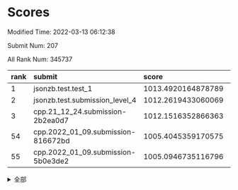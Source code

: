 # Scores

Modified Time: 2022-03-13 06:12:38

Submit Num: 207

All Rank Num: 345737

| rank |               submit               |       score        |       sigma        | pk_num |
| :--- | :--------------------------------- | :----------------- | :----------------- | :----- |
| 1    | jsonzb.test.test_1                 | 1013.4920164878789 | 0.8305665090918648 | 6685   |
| 2    | jsonzb.test.submission_level_4     | 1012.2619433060069 | 0.7953193484244784 | 6683   |
| 3    | cpp.21_12_24.submission-2b2ea0d7   | 1012.1516352866363 | 0.784971557314884  | 6681   |
| 54   | cpp.2022_01_09.submission-816672bd | 1005.4045359170575 | 0.7193421141087709 | 6680   |
| 55   | cpp.2022_01_09.submission-5b0e3de2 | 1005.0946735116796 | 0.7054320072416875 | 6685   |


<details>
<summary>全部</summary>

| rank |                 submit                 |       score        |       sigma        | pk_num |
| :--- | :------------------------------------- | :----------------- | :----------------- | :----- |
| 1    | jsonzb.test.test_1                     | 1013.4920164878789 | 0.8305665090918648 | 6685   |
| 2    | jsonzb.test.submission_level_4         | 1012.2619433060069 | 0.7953193484244784 | 6683   |
| 3    | cpp.21_12_24.submission-2b2ea0d7       | 1012.1516352866363 | 0.784971557314884  | 6681   |
| 4    | gobigger.level_3.submission_level_3_42 | 1011.7716111744473 | 0.7934061796488453 | 6677   |
| 5    | gobigger.level_3.submission_level_3_21 | 1011.5013277747656 | 0.7716055400755039 | 6679   |
| 6    | gobigger.level_3.submission_level_3_15 | 1011.4791155269097 | 0.7614830263208343 | 6680   |
| 7    | gobigger.level_3.submission_level_3_16 | 1011.3158285555533 | 0.7750545666935621 | 6682   |
| 8    | gobigger.level_3.submission_level_3_6  | 1011.2852728603916 | 0.7818543694125673 | 6683   |
| 9    | gobigger.level_3.submission_level_3_20 | 1011.284641284495  | 0.7941482706674096 | 6675   |
| 10   | gobigger.level_3.submission_level_3_29 | 1011.1793294146474 | 0.7595224493446099 | 6680   |
| 11   | gobigger.level_3.submission_level_3_9  | 1011.1024818329993 | 0.7551672577618489 | 6680   |
| 12   | gobigger.level_3.submission_level_3_39 | 1010.6973764188726 | 0.7511485004377438 | 6682   |
| 13   | gobigger.level_3.submission_level_3_0  | 1010.6459569916806 | 0.767574415088428  | 6680   |
| 14   | gobigger.level_3.submission_level_3_19 | 1010.641810696926  | 0.7765020844127155 | 6683   |
| 15   | gobigger.level_3.submission_level_3_36 | 1010.5959295590276 | 0.7586169185040358 | 6683   |
| 16   | gobigger.level_3.submission_level_3_27 | 1010.5684916933187 | 0.8053574242979703 | 6682   |
| 17   | gobigger.level_3.submission_level_3_33 | 1010.4675998656246 | 0.7910449081109121 | 6681   |
| 18   | gobigger.level_3.submission_level_3_4  | 1010.4608669633577 | 0.760319920115238  | 6683   |
| 19   | gobigger.level_3.submission_level_3_41 | 1010.392962717302  | 0.769343785069845  | 6685   |
| 20   | gobigger.level_3.submission_level_3_13 | 1010.3737059492772 | 0.7629768607690292 | 6678   |
| 21   | gobigger.level_3.submission_level_3_34 | 1010.3478999574697 | 0.8027553645420434 | 6681   |
| 22   | gobigger.level_3.submission_level_3_23 | 1010.3039462272457 | 0.7588244186433792 | 6677   |
| 23   | gobigger.level_3.submission_level_3_22 | 1010.2734545647501 | 0.7429198463219826 | 6677   |
| 24   | gobigger.level_3.submission_level_3_47 | 1010.2101978029763 | 0.7360700428200143 | 6677   |
| 25   | gobigger.level_3.submission_level_3_30 | 1010.1762801313155 | 0.7562600423795897 | 6674   |
| 26   | gobigger.level_3.submission_level_3_10 | 1009.9574612727332 | 0.7556717136755541 | 6682   |
| 27   | gobigger.level_3.submission_level_3_31 | 1009.8625757476966 | 0.7550246175789951 | 6685   |
| 28   | gobigger.level_3.submission_level_3_26 | 1009.8495214230527 | 0.7620768395379652 | 6685   |
| 29   | gobigger.level_3.submission_level_3_28 | 1009.830132500612  | 0.7532929353995533 | 6686   |
| 30   | gobigger.level_3.submission_level_3_35 | 1009.7940960613058 | 0.7522422400437059 | 6681   |
| 31   | gobigger.level_3.submission_level_3_7  | 1009.7532531391538 | 0.7378670702315819 | 6683   |
| 32   | gobigger.level_3.submission_level_3_12 | 1009.6748468405709 | 0.7591113884321299 | 6681   |
| 33   | gobigger.level_3.submission_level_3_44 | 1009.6686994428953 | 0.7443968170976442 | 6678   |
| 34   | gobigger.level_3.submission_level_3_45 | 1009.5902933025932 | 0.7638119012267275 | 6689   |
| 35   | gobigger.level_3.submission_level_3_2  | 1009.5623733726866 | 0.755119088910403  | 6679   |
| 36   | gobigger.level_3.submission_level_3_5  | 1009.5479010405522 | 0.7816245048399248 | 6680   |
| 37   | gobigger.level_3.submission_level_3_24 | 1009.5461999991152 | 0.7422782266965131 | 6687   |
| 38   | gobigger.level_3.submission_level_3_25 | 1009.5390421161319 | 0.7605128647984112 | 6682   |
| 39   | gobigger.level_3.submission_level_3_11 | 1009.3927619801617 | 0.7318418990019913 | 6678   |
| 40   | gobigger.level_3.submission_level_3_32 | 1009.3833066274586 | 0.7681645340309988 | 6680   |
| 41   | gobigger.level_3.submission_level_3_48 | 1009.3561630245181 | 0.7333556052351791 | 6681   |
| 42   | gobigger.level_3.submission_level_3_40 | 1009.3510713124674 | 0.7385201387697258 | 6681   |
| 43   | gobigger.level_3.submission_level_3_43 | 1009.2671159282338 | 0.7648208475308017 | 6687   |
| 44   | gobigger.level_3.submission_level_3_49 | 1009.2651523983453 | 0.7515454773529767 | 6677   |
| 45   | gobigger.level_3.submission_level_3_1  | 1009.1986695095087 | 0.7512287027893287 | 6677   |
| 46   | gobigger.level_3.submission_level_3_46 | 1009.1985685985252 | 0.7379969421585089 | 6683   |
| 47   | gobigger.level_3.submission_level_3_37 | 1009.1455957958601 | 0.7517191692439805 | 6681   |
| 48   | gobigger.level_3.submission_level_3_8  | 1009.1315252316209 | 0.7535511388786207 | 6678   |
| 49   | gobigger.level_3.submission_level_3_18 | 1009.0810258720311 | 0.7427444298442725 | 6687   |
| 50   | gobigger.level_3.submission_level_3_14 | 1008.8161920439248 | 0.7501837773799237 | 6679   |
| 51   | gobigger.level_3.submission_level_3_17 | 1008.3678577515225 | 0.7518506453037326 | 6683   |
| 52   | gobigger.level_3.submission_level_3_3  | 1008.2018378502343 | 0.7349503090523167 | 6681   |
| 53   | gobigger.level_3.submission_level_3_38 | 1008.1723811866875 | 0.7338897095747728 | 6683   |
| 54   | cpp.2022_01_09.submission-816672bd     | 1005.4045359170575 | 0.7193421141087709 | 6680   |
| 55   | cpp.2022_01_09.submission-5b0e3de2     | 1005.0946735116796 | 0.7054320072416875 | 6685   |
| 56   | gobigger.level_1.submission_level_1_0  | 1004.611935447168  | 0.7152501889743144 | 6679   |
| 57   | gobigger.level_1.submission_level_1_36 | 1004.4881513700046 | 0.7083140229185141 | 6684   |
| 58   | gobigger.level_1.submission_level_1_29 | 1004.3920660659936 | 0.7185494634800743 | 6682   |
| 59   | gobigger.level_1.submission_level_1_34 | 1004.2332133806117 | 0.7287029814059295 | 6676   |
| 60   | gobigger.level_1.submission_level_1_48 | 1004.2255618245139 | 0.7248573595822768 | 6685   |
| 61   | gobigger.level_1.submission_level_1_7  | 1004.0860704967491 | 0.7140248807821389 | 6687   |
| 62   | gobigger.level_1.submission_level_1_6  | 1004.0735207010516 | 0.7260793821524852 | 6686   |
| 63   | gobigger.level_1.submission_level_1_33 | 1003.9925033212265 | 0.7124250753423809 | 6682   |
| 64   | gobigger.level_1.submission_level_1_26 | 1003.9388777801558 | 0.7360810918821121 | 6681   |
| 65   | gobigger.level_1.submission_level_1_41 | 1003.8939422496834 | 0.7149018731580027 | 6679   |
| 66   | gobigger.level_1.submission_level_1_21 | 1003.8330808011921 | 0.7099672091683794 | 6683   |
| 67   | gobigger.level_1.submission_level_1_49 | 1003.8214344851357 | 0.7179134008773448 | 6680   |
| 68   | gobigger.level_1.submission_level_1_8  | 1003.8007352013365 | 0.7167768378594384 | 6678   |
| 69   | gobigger.level_1.submission_level_1_46 | 1003.7847700792912 | 0.7248582278452991 | 6679   |
| 70   | gobigger.level_1.submission_level_1_18 | 1003.6414729142301 | 0.7203143523465098 | 6681   |
| 71   | gobigger.level_1.submission_level_1_15 | 1003.6070441027887 | 0.7093177839477307 | 6676   |
| 72   | gobigger.level_1.submission_level_1_13 | 1003.5779035456871 | 0.7150790901337845 | 6677   |
| 73   | gobigger.level_1.submission_level_1_37 | 1003.5760010170455 | 0.7278567805044293 | 6682   |
| 74   | gobigger.level_1.submission_level_1_40 | 1003.551284041127  | 0.7250942696758592 | 6686   |
| 75   | gobigger.level_1.submission_level_1_17 | 1003.5239693243719 | 0.7117117557518734 | 6689   |
| 76   | gobigger.level_1.submission_level_1_2  | 1003.5115649719938 | 0.7108799168034672 | 6680   |
| 77   | gobigger.level_1.submission_level_1_19 | 1003.4996651129243 | 0.7280356987006537 | 6681   |
| 78   | gobigger.level_1.submission_level_1_12 | 1003.4356301275506 | 0.7176272280288539 | 6681   |
| 79   | gobigger.level_1.submission_level_1_22 | 1003.3943532489777 | 0.7194614569476748 | 6681   |
| 80   | gobigger.level_1.submission_level_1_42 | 1003.3936273630991 | 0.71487648338748   | 6677   |
| 81   | gobigger.level_1.submission_level_1_10 | 1003.3164067472645 | 0.719704836078427  | 6685   |
| 82   | gobigger.level_1.submission_level_1_32 | 1003.2186867539192 | 0.7064416277829532 | 6681   |
| 83   | gobigger.level_1.submission_level_1_1  | 1003.2181446651526 | 0.721002805378381  | 6679   |
| 84   | gobigger.level_1.submission_level_1_24 | 1003.1820879094664 | 0.7254519304118956 | 6683   |
| 85   | gobigger.level_1.submission_level_1_31 | 1003.1426994666768 | 0.7166678465470434 | 6679   |
| 86   | gobigger.level_1.submission_level_1_43 | 1003.1080525776131 | 0.7061933866707977 | 6684   |
| 87   | gobigger.level_1.submission_level_1_38 | 1003.0212494251842 | 0.7126091733573839 | 6679   |
| 88   | gobigger.level_1.submission_level_1_16 | 1003.0068457928137 | 0.7045713035265481 | 6684   |
| 89   | gobigger.level_1.submission_level_1_11 | 1002.8918037729303 | 0.718544720746708  | 6678   |
| 90   | gobigger.level_1.submission_level_1_20 | 1002.8885860766576 | 0.7086530415362087 | 6678   |
| 91   | gobigger.level_1.submission_level_1_45 | 1002.7966836391374 | 0.7262296838741901 | 6683   |
| 92   | gobigger.level_1.submission_level_1_35 | 1002.7882452488477 | 0.7079847875303033 | 6677   |
| 93   | gobigger.level_1.submission_level_1_3  | 1002.783730207231  | 0.7263256705259226 | 6680   |
| 94   | gobigger.level_1.submission_level_1_39 | 1002.7712677828953 | 0.7174039841780163 | 6681   |
| 95   | gobigger.level_1.submission_level_1_5  | 1002.6054065992383 | 0.7053885367772056 | 6682   |
| 96   | gobigger.level_1.submission_level_1_27 | 1002.562273053466  | 0.7226686581775256 | 6681   |
| 97   | gobigger.level_1.submission_level_1_9  | 1002.5017158085948 | 0.7166046302529189 | 6683   |
| 98   | gobigger.level_1.submission_level_1_28 | 1002.4724196785572 | 0.715634473484652  | 6683   |
| 99   | gobigger.level_1.submission_level_1_4  | 1002.3825627996299 | 0.7136381853993886 | 6682   |
| 100  | gobigger.level_1.submission_level_1_14 | 1002.3451571804841 | 0.7048525255182128 | 6680   |
| 101  | gobigger.level_1.submission_level_1_44 | 1002.2873042638648 | 0.725007841172314  | 6683   |
| 102  | gobigger.level_1.submission_level_1_23 | 1002.2514723810932 | 0.7037294418035901 | 6676   |
| 103  | gobigger.level_1.submission_level_1_30 | 1002.2388216046716 | 0.7262930672200707 | 6678   |
| 104  | gobigger.level_1.submission_level_1_47 | 1002.046190262131  | 0.7048991016892645 | 6684   |
| 105  | gobigger.level_1.submission_level_1_25 | 1001.7414679932872 | 0.7041009092160364 | 6680   |
| 106  | gobigger.random.submission_random_47   | 997.0648460943354  | 0.7160638713855676 | 6673   |
| 107  | gobigger.random.submission_random_6    | 997.0401979214008  | 0.7141283028628133 | 6682   |
| 108  | gobigger.random.submission_random_32   | 996.9755263307637  | 0.7014307350605996 | 6684   |
| 109  | gobigger.random.submission_random_11   | 996.9622118553808  | 0.7062526445678704 | 6683   |
| 110  | gobigger.random.submission_random_40   | 996.9106271173426  | 0.7034971051116853 | 6683   |
| 111  | gobigger.random.submission_random_45   | 996.8831690173467  | 0.7071579393774123 | 6682   |
| 112  | gobigger.random.submission_random_15   | 996.8627775990817  | 0.7020111303195746 | 6678   |
| 113  | gobigger.random.submission_random_38   | 996.8332432328635  | 0.7008094002855347 | 6683   |
| 114  | gobigger.random.submission_random_29   | 996.6973776138461  | 0.70220188358938   | 6683   |
| 115  | gobigger.random.submission_random_25   | 996.6592399247613  | 0.7225768627127572 | 6679   |
| 116  | gobigger.random.submission_random_35   | 996.5979239935322  | 0.7176495967897301 | 6681   |
| 117  | gobigger.random.submission_random_27   | 996.4943910346312  | 0.7082210682108995 | 6682   |
| 118  | gobigger.random.submission_random_37   | 996.4048076449754  | 0.7150662636734201 | 6677   |
| 119  | gobigger.random.submission_random_10   | 996.3268849446913  | 0.6969620301950216 | 6676   |
| 120  | gobigger.random.submission_random_14   | 996.3098038063699  | 0.7043082645767912 | 6676   |
| 121  | gobigger.random.submission_random_3    | 996.3045664460981  | 0.6969069659485269 | 6684   |
| 122  | gobigger.random.submission_random_30   | 996.2700118430678  | 0.7233974318480361 | 6687   |
| 123  | gobigger.random.submission_random_5    | 996.2589279129696  | 0.7110870890307671 | 6683   |
| 124  | gobigger.random.submission_random_23   | 996.2486678674568  | 0.7176329555331177 | 6683   |
| 125  | gobigger.random.submission_random_20   | 996.234965105218   | 0.6981688402689106 | 6683   |
| 126  | gobigger.random.submission_random_49   | 996.1862176989845  | 0.7073895242367327 | 6684   |
| 127  | gobigger.random.submission_random_7    | 996.079077136719   | 0.7168604972672213 | 6676   |
| 128  | gobigger.random.submission_random_46   | 996.041143654903   | 0.7083245647963091 | 6672   |
| 129  | gobigger.random.submission_random_17   | 996.0285625203009  | 0.6996973237418489 | 6676   |
| 130  | gobigger.random.submission_random_28   | 995.9577117229123  | 0.7092757117514616 | 6682   |
| 131  | gobigger.random.submission_random_24   | 995.9574565202266  | 0.7041025010861857 | 6682   |
| 132  | gobigger.random.submission_random_21   | 995.854025844308   | 0.7141082427149384 | 6682   |
| 133  | gobigger.random.submission_random_18   | 995.8056237453688  | 0.7049690420782397 | 6679   |
| 134  | gobigger.random.submission_random_16   | 995.7987134592605  | 0.7009580328274445 | 6679   |
| 135  | gobigger.random.submission_random_0    | 995.7896322820188  | 0.7114890514176668 | 6686   |
| 136  | gobigger.random.submission_random_48   | 995.7664479395826  | 0.7144506232384954 | 6684   |
| 137  | gobigger.random.submission_random_42   | 995.6804120075694  | 0.7117207387366111 | 6678   |
| 138  | gobigger.random.submission_random_44   | 995.6774337807058  | 0.7143162957850299 | 6683   |
| 139  | gobigger.random.submission_random_26   | 995.6096976470408  | 0.7095926084391252 | 6679   |
| 140  | gobigger.random.submission_random_19   | 995.5835448924537  | 0.7082662348177277 | 6677   |
| 141  | gobigger.random.submission_random_9    | 995.5489796774469  | 0.7014992049649107 | 6683   |
| 142  | gobigger.random.submission_random_22   | 995.5084245381097  | 0.7045252475769366 | 6679   |
| 143  | gobigger.random.submission_random_34   | 995.4832085724508  | 0.702991171551558  | 6679   |
| 144  | gobigger.random.submission_random_2    | 995.4758017779039  | 0.7015992878993429 | 6680   |
| 145  | gobigger.random.submission_random_1    | 995.4339516203648  | 0.7067593263248826 | 6674   |
| 146  | gobigger.random.submission_random_39   | 995.4254245826704  | 0.7223284075560965 | 6677   |
| 147  | gobigger.random.submission_random_12   | 995.4061002723629  | 0.7179567031822583 | 6682   |
| 148  | gobigger.random.submission_random_36   | 995.3750224381654  | 0.6988374384774925 | 6677   |
| 149  | gobigger.random.submission_random_31   | 995.2968563199365  | 0.7183608893782077 | 6680   |
| 150  | gobigger.random.submission_random_33   | 995.250512936033   | 0.7199351541987976 | 6680   |
| 151  | gobigger.random.submission_random_43   | 995.1942968404924  | 0.7129575434688519 | 6681   |
| 152  | gobigger.random.submission_random_13   | 995.0751120002409  | 0.7178212451582737 | 6683   |
| 153  | gobigger.random.submission_random_41   | 994.9557924829978  | 0.7121921532031669 | 6683   |
| 154  | gobigger.random.submission_random_8    | 994.9483916883008  | 0.722437860238629  | 6685   |
| 155  | gobigger.random.submission_random_4    | 994.4843097540457  | 0.7221140682234757 | 6679   |
| 156  | gobigger.level_2.submission_level_2_9  | 993.8182392466643  | 0.7138265849964461 | 6681   |
| 157  | gobigger.level_2.submission_level_2_0  | 993.8163060822443  | 0.7367111216838959 | 6682   |
| 158  | gobigger.level_2.submission_level_2_4  | 993.5063351300836  | 0.7420327078266261 | 6679   |
| 159  | gobigger.level_2.submission_level_2_38 | 993.3512933222545  | 0.720658961076845  | 6681   |
| 160  | gobigger.level_2.submission_level_2_46 | 993.1873352224948  | 0.7536180783079657 | 6684   |
| 161  | gobigger.level_2.submission_level_2_35 | 993.038244078695   | 0.7655315018764255 | 6679   |
| 162  | gobigger.level_2.submission_level_2_7  | 992.98850970939    | 0.7580214636469741 | 6681   |
| 163  | gobigger.level_2.submission_level_2_16 | 992.9567610026595  | 0.7379386762318848 | 6680   |
| 164  | gobigger.level_2.submission_level_2_48 | 992.9043525235176  | 0.7574458000824438 | 6682   |
| 165  | gobigger.level_2.submission_level_2_32 | 992.8575698197063  | 0.7622905715313961 | 6682   |
| 166  | gobigger.level_2.submission_level_2_25 | 992.6762573728063  | 0.7374942007844142 | 6679   |
| 167  | gobigger.level_2.submission_level_2_14 | 992.6635198209545  | 0.745080107101558  | 6681   |
| 168  | gobigger.level_2.submission_level_2_10 | 992.6626603767473  | 0.7513868498683358 | 6682   |
| 169  | gobigger.level_2.submission_level_2_26 | 992.6539903997248  | 0.7666460038158867 | 6685   |
| 170  | gobigger.level_2.submission_level_2_47 | 992.6372881592598  | 0.7381395973507634 | 6674   |
| 171  | gobigger.level_2.submission_level_2_49 | 992.6192368724272  | 0.7313036983559836 | 6686   |
| 172  | gobigger.level_2.submission_level_2_29 | 992.587839840796   | 0.735516860927181  | 6681   |
| 173  | gobigger.level_2.submission_level_2_42 | 992.5346011545219  | 0.7417278229738407 | 6679   |
| 174  | gobigger.level_2.submission_level_2_17 | 992.5325200092853  | 0.7515728770760087 | 6684   |
| 175  | gobigger.level_2.submission_level_2_8  | 992.4378353203404  | 0.7560759368168407 | 6682   |
| 176  | gobigger.level_2.submission_level_2_31 | 992.423383887854   | 0.7562168351942632 | 6680   |
| 177  | gobigger.level_2.submission_level_2_28 | 992.4224745438091  | 0.7497730857068744 | 6681   |
| 178  | gobigger.level_2.submission_level_2_21 | 992.3595217367922  | 0.7439164152920325 | 6683   |
| 179  | gobigger.level_2.submission_level_2_22 | 992.350582009556   | 0.7421270906850759 | 6685   |
| 180  | gobigger.level_2.submission_level_2_6  | 992.2331404607457  | 0.7480475666168159 | 6678   |
| 181  | gobigger.level_2.submission_level_2_39 | 992.2147056182074  | 0.7370460076616075 | 6682   |
| 182  | gobigger.level_2.submission_level_2_1  | 992.1103926210509  | 0.7446915808979649 | 6680   |
| 183  | gobigger.level_2.submission_level_2_43 | 992.0363082591612  | 0.7465411451057797 | 6681   |
| 184  | gobigger.level_2.submission_level_2_23 | 991.9872634264244  | 0.7529036955609516 | 6678   |
| 185  | gobigger.level_2.submission_level_2_45 | 991.9409494251224  | 0.759158180317861  | 6685   |
| 186  | gobigger.level_2.submission_level_2_2  | 991.8616087228996  | 0.7407932810555117 | 6680   |
| 187  | gobigger.level_2.submission_level_2_19 | 991.7384675431393  | 0.7519900770599441 | 6680   |
| 188  | gobigger.level_2.submission_level_2_41 | 991.664249069409   | 0.7471939364105792 | 6690   |
| 189  | gobigger.level_2.submission_level_2_12 | 991.6486182643063  | 0.7703260390365541 | 6681   |
| 190  | gobigger.level_2.submission_level_2_27 | 991.6176091873938  | 0.74402615388321   | 6677   |
| 191  | gobigger.level_2.submission_level_2_40 | 991.6055616657343  | 0.7508231840270753 | 6677   |
| 192  | gobigger.level_2.submission_level_2_33 | 991.5871067228511  | 0.767690454386147  | 6679   |
| 193  | gobigger.level_2.submission_level_2_34 | 991.5777363704983  | 0.7476329770239429 | 6680   |
| 194  | gobigger.level_2.submission_level_2_30 | 991.4883953915001  | 0.7535002388955302 | 6681   |
| 195  | gobigger.level_2.submission_level_2_24 | 991.4370940189775  | 0.7666258893711629 | 6679   |
| 196  | gobigger.level_2.submission_level_2_44 | 991.2617044353868  | 0.7480885129134919 | 6676   |
| 197  | gobigger.level_2.submission_level_2_5  | 991.2509690968701  | 0.7618141441669887 | 6683   |
| 198  | gobigger.level_2.submission_level_2_36 | 991.1529769435825  | 0.7447606835975984 | 6683   |
| 199  | gobigger.level_2.submission_level_2_37 | 991.1506802085378  | 0.7617025326933236 | 6683   |
| 200  | gobigger.level_2.submission_level_2_13 | 991.1447368672003  | 0.7521576928230211 | 6682   |
| 201  | gobigger.level_2.submission_level_2_20 | 991.0015502506826  | 0.7543892701928857 | 6677   |
| 202  | gobigger.level_2.submission_level_2_18 | 990.9784549992435  | 0.7392294326417862 | 6680   |
| 203  | gobigger.level_2.submission_level_2_3  | 990.8536748823676  | 0.7614811799654405 | 6682   |
| 204  | gobigger.level_2.submission_level_2_11 | 990.8369255033708  | 0.774164144980377  | 6683   |
| 205  | gobigger.level_2.submission_level_2_15 | 990.4290761027992  | 0.7614464256373924 | 6678   |
| 206  | gobigger.none.submission_none_1        | 977.0152107262209  | 1.367746377470687  | 6675   |
| 207  | gobigger.none.submission_none_0        | 976.2497406363196  | 1.4555519366631975 | 6683   |

</details>